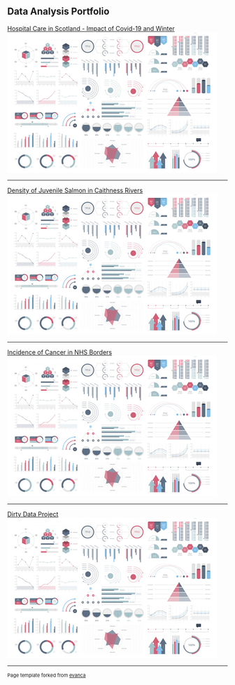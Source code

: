 ## Data Analysis Portfolio


[Hospital Care in Scotland - Impact of Covid-19 and Winter](/sample_page)
<img src="images/dummy_thumbnail.jpg?raw=true"/>

---
[Density of Juvenile Salmon in Caithness Rivers](/pdf/sample_presentation.pdf)
<img src="images/dummy_thumbnail.jpg?raw=true"/>

---
[Incidence of Cancer in NHS Borders](http://example.com/)
<img src="images/dummy_thumbnail.jpg?raw=true"/>

---
[Dirty Data Project](http://example.com/)
<img src="images/dummy_thumbnail.jpg?raw=true"/>





---
<p style="font-size:11px">Page template forked from <a href="https://github.com/evanca/quick-portfolio">evanca</a></p>
<!-- Remove above link if you don't want to attibute -->
